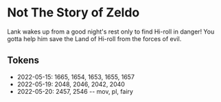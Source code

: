 # Not The Story of Zeldo
Lank wakes up from a good night's rest only to find Hi-roll in danger! You gotta
help him save the Land of Hi-roll from the forces of evil.

## Tokens
- 2022-05-15: 1665, 1654, 1653, 1655, 1657
- 2022-05-19: 2048, 2046, 2042, 2040
- 2022-05-20: 2457, 2546 -- mov, pl, fairy
